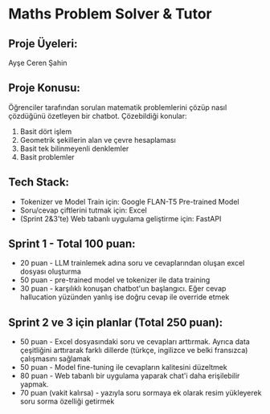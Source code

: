 # Maths Problem Solver & Tutor

## Proje Üyeleri:
Ayşe Ceren Şahin

## Proje Konusu:
Öğrenciler tarafından sorulan matematik problemlerini çözüp nasıl çözdüğünü özetleyen bir chatbot. Çözebildiği konular: 
1. Basit dört işlem
2. Geometrik şekillerin alan ve çevre hesaplaması
3. Basit tek bilinmeyenli denklemler
4. Basit problemler

## Tech Stack:
- Tokenizer ve Model Train için: Google FLAN-T5 Pre-trained Model
- Soru/cevap çiftlerini tutmak için: Excel
- (Sprint 2&3'te) Web tabanlı uygulama geliştirme için: FastAPI

## Sprint 1 - Total 100 puan:

- 20 puan - LLM trainlemek adına soru ve cevaplarından oluşan excel dosyası oluşturma
- 50 puan - pre-trained model ve tokenizer ile data training
- 30 puan - karşılıklı konuşan chatbot'un başlangıcı. Eğer cevap hallucation yüzünden yanlış ise doğru cevap ile override etmek

## Sprint 2 ve 3 için planlar (Total 250 puan):

- 50 puan - Excel dosyasındaki soru ve cevapları arttırmak. Ayrıca data çeşitliğini arttırarak farklı dillerde (türkçe, ingilizce ve belki fransızca) çalışmasını sağlamak
- 50 puan - Model fine-tuning ile cevapların kalitesini düzeltmek
- 80 puan - Web tabanlı bir uygulama yaparak chat'i daha erişilebilir yapmak.
- 70 puan (vakit kalırsa) - yazıyla soru sormaya ek olarak resim yükleyerek soru sorma özelliği getirmek
